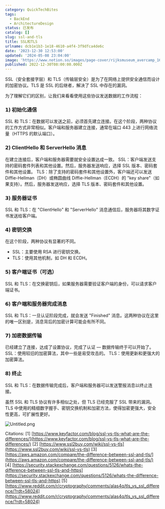 ```yaml
---
category: QuickTechBites
tags:
  - BackEnd
  - ArchitectureDesign
status: 已发布
catalog: []
slug: ssl-and-tls
title: SSL和TLS
urlname: dcb1e1b3-1e18-4610-a4f4-3f9dfca4de6c
date: '2023-12-30 12:53:00'
updated: '2024-05-08 23:04:00'
image: 'https://www.notion.so/images/page-cover/rijksmuseum_avercamp_1620.jpg'
published: 2022-12-30T08:00:00.000Z
---
```


SSL（安全套接字层）和 TLS（传输层安全）是为了在网络上提供安全通信而设计的加密协议。TLS 是 SSL 的后继者，解决了 SSL 中存在的漏洞。


为了理解它们的区别，让我们来看看使用这些协议发送数据的工作流程：


### 𝟭) 初始化通信


SSL 和 TLS：在数据可以发送之前，必须首先建立连接。在这个阶段，两种协议的工作方式非常相似。客户端和服务器建立连接，通常在端口 443 上进行网络流量（HTTPS 的默认端口）。


### 𝟮) ClientHello 和 ServerHello 消息


在建立连接后，客户端和服务器需要就安全设置达成一致。
SSL：客户端发送支持的密码套件列表和其他设置。然后，服务器发送响应，选择 SSL 版本、密码套件和其他设置。
TLS：除了支持的密码套件和其他设置外，客户端还可以发送 Diffie-Hellman（DH）或椭圆曲线 Diffie-Hellman（ECDH）的 "key share"（如果支持）。然后，服务器发送响应，选择 TLS 版本、密码套件和其他设置。


### 𝟯) 服务器证书


SSL 和 TLS：在 "ClientHello" 和 "ServerHello" 消息通信后，服务器将其数字证书发送给客户端。


### 𝟰) 密钥交换


在这个阶段，两种协议有显著的不同。
- SSL：主要使用 RSA 进行密钥交换。
- TLS：使用其他机制，如 DH 和 ECDH。


### 𝟱) 客户端证书（可选）


SSL 和 TLS：在交换密钥后，如果服务器需要验证客户端的身份，可以请求客户端证书。


### 𝟲) 客户端和服务器完成消息


SSL 和 TLS：一旦认证阶段完成，就会发送 "Finished" 消息。这两种协议在这里的唯一区别是，消息背后的加密计算可能会有所不同。


### 𝟳) 加密数据传输


已经建立了连接，达成了设置协议，完成了认证 — 数据传输终于可以开始了。
SSL：使用较旧的加密算法，其中一些是易受攻击的。
TLS：使用更新和更强大的加密算法。


### 𝟴) 终止


SSL 和 TLS：在数据传输完成后，客户端和服务器可以发送警报消息以终止连接。


虽然 SSL 和 TLS 协议有许多相似之处，但 TLS 已经克服了 SSL 带来的漏洞。TLS 中使用的精细数字握手、密钥交换机制和加密方法，使得加密更强大，安全性更高，可扩展性更好。


![Untitled.png](https://prod-files-secure.s3.us-west-2.amazonaws.com/5d24fe63-e567-4804-86f9-9fdc62e13082/8ff987c5-7f31-4b50-83f5-c69ee7578c4a/Untitled.png?X-Amz-Algorithm=AWS4-HMAC-SHA256&X-Amz-Content-Sha256=UNSIGNED-PAYLOAD&X-Amz-Credential=ASIAZI2LB4667PIGX7LP%2F20250328%2Fus-west-2%2Fs3%2Faws4_request&X-Amz-Date=20250328T213421Z&X-Amz-Expires=3600&X-Amz-Security-Token=IQoJb3JpZ2luX2VjEP7%2F%2F%2F%2F%2F%2F%2F%2F%2F%2FwEaCXVzLXdlc3QtMiJHMEUCIAbmQZFqjaV9aDqE8R4jSJe2dqtmFmvWOPU21FAtzae3AiEA8rjmFpvMJJk%2B%2BYYp%2BpQ1YEsuJcI55R0VXWaxRVwvOOwq%2FwMIZxAAGgw2Mzc0MjMxODM4MDUiDHdGlWiy266HmnDI1SrcA6saFvuokiYmTrXvurUUQOi%2FnKKS9YvhpkDkj6J5C4zVM5wEqIHJc6y4Tzi9OOQbL2%2BRPTV3SCN6P9cUf1ojWU4tnFXvepROmtwEw8p6Fo5uv%2BiyuofcvfZruHlfgJoObNjU7NULVV7SSg1RSKDAkw%2BKW9uBPBWhNyx9h3lzTJAeMn7YHqjbyfUV7b1zmePFqRl1HfW9K3E7SFbbmOEAbURpYdc9B2u%2B64ScDUpErrTf5T0pF%2Bw7arSKj350khJ2ZLydFH56GZKmrcbVAXawX8tM9NubnoCTdxjW1o9k%2B1XaWqSoQoszjduBTcz3SSGavNSmhugUCqt14EpzupV1Xb1FVqfV9ZhTK75WfxxIvTMbpL1SAcOCu8mIYxJUWqjtOgIl0v1hzZSaO340F5az1npSBdv7LP8%2FbGXiboudvjfxtzw03tT4bUQi54WjoZ%2FKSl7umlqvejVMo5T7N1NMyAu1lqcGQlmsaFKwp4%2Ft4bccEo7xRXUnAh7jogCH5pS2MLyMKYbQ4W%2BBAiBmOuB6%2Bldd2Wwqcz3xREwUtTCdbMEJ%2FVmal6xvtjWtMPrzb6DZvgAXjIovzXuPNsvpFLeJtaeI1HYtccKIHYXZi0O%2BqynCV%2Fm6ijcV%2FH6JXV48MKaonL8GOqUBiNSyvLt4Yx7EMiOUbsxDzXnQwY8Jrj4p9p1WaKHSMsvsKrFv9NGoKFWsob0Ple6Nw3Esas3zXxfKLO%2BuEitHqfWn0lkhP85ray36REks0Y0GOuK74n%2B1pe76Xu6vv%2Buk9Sd6BlH4fvOt0yMFxhKB7q2QSw%2Fz1ImEUhEAxl6EsZtWZH4ZIjHW%2B10zaT5T5eCfHQwSUlaz7FVhX%2BbnOQGud0h2%2B0Xo&X-Amz-Signature=6c3229613629fa3db4e535f2e76a9d7cc90c661cd8f453c7eab94b578b7b83b7&X-Amz-SignedHeaders=host&x-id=GetObject)


Citations:
[1] [https://www.keyfactor.com/blog/ssl-vs-tls-what-are-the-differences/](https://www.keyfactor.com/blog/ssl-vs-tls-what-are-the-differences/)
[2] [https://www.ssl2buy.com/wiki/ssl-vs-tls](https://www.ssl2buy.com/wiki/ssl-vs-tls)
[3] [https://aws.amazon.com/compare/the-difference-between-ssl-and-tls/](https://aws.amazon.com/compare/the-difference-between-ssl-and-tls/)
[4] [https://security.stackexchange.com/questions/5126/whats-the-difference-between-ssl-tls-and-https](https://security.stackexchange.com/questions/5126/whats-the-difference-between-ssl-tls-and-https)
[5] [https://www.reddit.com/r/cryptography/comments/alas4q/tls_vs_ssl_difference/?rdt=58024](https://www.reddit.com/r/cryptography/comments/alas4q/tls_vs_ssl_difference/?rdt=58024)

